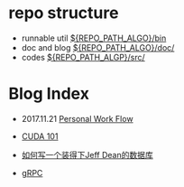 # repo structure
- runnable util [${REPO_PATH_ALGO}/bin](./bin/) 
- doc and blog [${REPO_PATH_ALGO}/doc/](./doc/)
- codes [${REPO_PATH_ALGP}/src/](./src/)

# Blog Index
- 2017.11.21 [Personal Work Flow](./doc/work-flow.md)

- [CUDA 101](./doc/cuda.md)
- [如何写一个装得下Jeff Dean的数据库](./doc/JeffDean/readme.md)
- [gRPC](./doc/protobuf/README.MD)